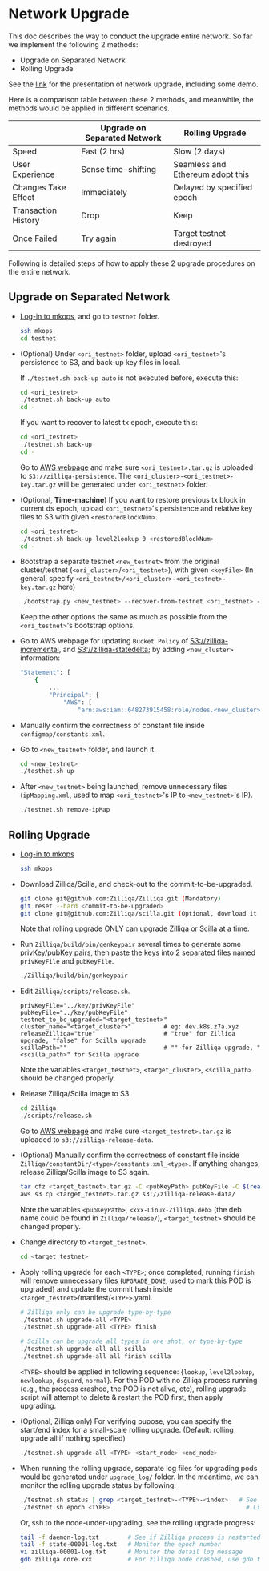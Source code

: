 # Network Upgrade

This doc describes the way to conduct the upgrade entire network. So far we implement the following 2 methods:

- Upgrade on Separated Network
- Rolling Upgrade

See the [link](https://drive.google.com/drive/u/1/folders/1r6xz0zhj-QJr_EEVgKPcYeHw125Dp3Rh) for the presentation of network upgrade, including some demo.

Here is a comparison table between these 2 methods, and meanwhile, the methods would be applied in different scenarios.

|                   |Upgrade on Separated Network|Rolling Upgrade           |
|-------------------|----------------------------|--------------------------|
|Speed              |Fast (2 hrs)                |Slow (2 days)             |
|User Experience    |Sense time-shifting         |Seamless and Ethereum adopt [this](https://blog.ethereum.org/2019/02/22/ethereum-constantinople-st-petersburg-upgrade-announcement/)|
|Changes Take Effect|Immediately                 |Delayed by specified epoch|
|Transaction History|Drop                        |Keep                      |
|Once Failed        |Try again                   |Target testnet destroyed  |

Following is detailed steps of how to apply these 2 upgrade procedures on the entire network.

## Upgrade on Separated Network

- [Log-in to mkops](https://docs.google.com/document/d/1SMnflWGmGQGc3qJOOlGtq-85eBYuyQUg1fjkZlcSIKo/edit), and go to `testnet` folder.

  ```bash
  ssh mkops
  cd testnet
  ```

- (Optional) Under `<ori_testnet>` folder, upload `<ori_testnet>`'s persistence to S3, and back-up key files in local.

  If `./testnet.sh back-up auto` is not executed before, execute this:
  ```bash
  cd <ori_testnet>
  ./testnet.sh back-up auto
  cd -
  ```

  If you want to recover to latest tx epoch, execute this:
  ```bash
  cd <ori_testnet>
  ./testnet.sh back-up
  cd -
  ```

  Go to [AWS webpage](https://s3.console.aws.amazon.com/s3/buckets/zilliqa-persistence/?region=ap-southeast-1&tab=overview) and make sure `<ori_testnet>.tar.gz` is uploaded to `S3://zilliqa-persistence`.
  The `<ori_cluster>-<ori_testnet>-key.tar.gz` will be generated under `<ori_testnet>` folder.

- (Optional, **Time-machine**) If you want to restore previous tx block in current ds epoch, upload `<ori_testnet>`'s persistence and relative key files to S3 with given `<restoredBlockNum>`.

  ```bash
  cd <ori_testnet>
  ./testnet.sh back-up level2lookup 0 <restoredBlockNum>
  cd -
  ```

- Bootstrap a separate testnet `<new_testnet>` from the original cluster/testnet (`<ori_cluster>`/`<ori_testnet>`), with given `<keyFile>` (In general, specify `<ori_testnet>/<ori_cluster>-<ori_testnet>-key.tar.gz` here)

  ```bash
  ./bootstrap.py <new_testnet> --recover-from-testnet <ori_testnet> --recover-from-cluster <ori_cluster> --key-files <keyFile> -c <commit> -t <tag>...
  ```

  Keep the other options the same as much as possible from the `<ori_testnet>`'s bootstrap options.

- Go to AWS webpage for updating `Bucket Policy` of [S3://zilliqa-incremental](https://s3.console.aws.amazon.com/s3/buckets/zilliqa-incremental/?region=ap-southeast-1&tab=permissions), and [S3://zilliqa-statedelta](https://s3.console.aws.amazon.com/s3/buckets/zilliqa-statedelta/?region=ap-southeast-1&tab=permissions); by adding `<new_cluster>` information:

    ```bash
    "Statement": [
        {
            ...
            "Principal": {
                "AWS": [
                    "arn:aws:iam::648273915458:role/nodes.<new_cluster>"
    ```

- Manually confirm the correctness of constant file inside `configmap/constants.xml`.

- Go to `<new_testnet>` folder, and launch it.

  ```bash
  cd <new_testnet>
  ./testhet.sh up
  ```

- After `<new_testnet>` being launched, remove unnecessary files (`ipMapping.xml`, used to map `<ori_testnet>`'s IP to `<new_testnet>`'s IP).

  ```bash
  ./testnet.sh remove-ipMap
  ```

## Rolling Upgrade

- [Log-in to mkops](https://docs.google.com/document/d/1SMnflWGmGQGc3qJOOlGtq-85eBYuyQUg1fjkZlcSIKo/edit)

  ```bash
  ssh mkops
  ```

- Download Zilliqa/Scilla, and check-out to the commit-to-be-upgraded.

  ```bash
  git clone git@github.com:Zilliqa/Zilliqa.git (Mandatory)
  git reset --hard <commit-to-be-upgraded>
  git clone git@github.com:Zilliqa/scilla.git (Optional, download it ONLY when you want to upgrade Scilla)
  ```

  Note that rolling upgrade ONLY can upgrade Zilliqa or Scilla at a time.

- Run `Zilliqa/build/bin/genkeypair` several times to generate some privKey/pubKey pairs, then paste the keys into 2 separated files named `privKeyFile` and `pubKeyFile`.

  ```bash
  ./Zilliqa/build/bin/genkeypair
  ```

- Edit `Zilliqa/scripts/release.sh`.

  ```console
  privKeyFile="../key/privKeyFile"
  pubKeyFile="../key/pubKeyFile"
  testnet_to_be_upgraded="<target_testnet>"
  cluster_name="<target_cluster>"         # eg: dev.k8s.z7a.xyz
  releaseZilliqa="true"                   # "true" for Zilliqa upgrade, "false" for Scilla upgrade
  scillaPath=""                           # "" for Zilliqa upgrade, "<scilla_path>" for Scilla upgrade
  ```

  Note the variables `<target_testnet>`, `<target_cluster>`, `<scilla_path>` should be changed properly.

- Release Zilliqa/Scilla image to S3.

  ```bash
  cd Zilliqa
  ./scripts/release.sh
  ```

  Go to [AWS webpage](https://s3.console.aws.amazon.com/s3/buckets/zilliqa-release-data/?region=ap-southeast-1&tab=overview) and make sure `<target_testnet>.tar.gz` is uploaded to `s3://zilliqa-release-data`.

- (Optional) Manually confirm the correctness of constant file inside `Zilliqa/constantDir/<type>/constants.xml_<type>`. If anything changes, release Zilliqa/Scilla image to S3 again.

  ```bash
  tar cfz <target_testnet>.tar.gz -C <pubKeyPath> pubKeyFile -C $(realpath ./scripts) miner_info.py -C $(realpath release) VERSION -C $(realpath constantsDir) constants.xml -C $(realpath constantsDir/l) constants.xml_lookup -C $(realpath release) <xxx-Linux-Zilliqa.deb> -C $(realpath constantsDir/l2) constants.xml_level2lookup -C $(realpath constantsDir/n) constants.xml_newlookup
  aws s3 cp <target_testnet>.tar.gz s3://zilliqa-release-data/
  ```

  Note the variables `<pubKeyPath>`, `<xxx-Linux-Zilliqa.deb>` (the deb name could be found in `Zilliqa/release/`), `<target_testnet>` should be changed properly.

- Change directory to `<target_testnet>`.

  ```bash
  cd <target_testnet>
  ```

- Apply rolling upgrade for each `<TYPE>`; once completed, running `finish` will remove unnecessary files (`UPGRADE_DONE`, used to mark this POD is upgraded) and update the commit hash inside `<target_testnet>`/manifest/`<TYPE>`.yaml.

  ```bash
  # Zilliqa only can be upgrade type-by-type
  ./testnet.sh upgrade-all <TYPE>
  ./testnet.sh upgrade-all <TYPE> finish

  # Scilla can be upgrade all types in one shot, or type-by-type
  ./testnet.sh upgrade-all all scilla
  ./testnet.sh upgrade-all all finish scilla
  ```

  `<TYPE>` should be applied in following sequence: {`lookup`, `level2lookup`, `newlookup`, `dsguard`, `normal`}.
  For the POD with no Zilliqa process running (e.g., the process crashed, the POD is not alive, etc), rolling upgrade script will attempt to delete & restart the POD first, then apply upgrading.

- (Optional, Zilliqa only) For verifying pupose, you can specify the start/end index for a small-scale rolling upgrade. (Default: rolling upgrade all if nothing specified)

  ```bash
  ./testnet.sh upgrade-all <TYPE> <start_node> <end_node>
  ```

- When running the rolling upgrade, separate log files for upgrading pods would be generated under `upgrade_log/` folder. In the meantime, we can monitor the rolling upgrade status by following:

  ```bash
  ./testnet.sh status | grep <target_testnet>-<TYPE>-<index>   # See if this POD is alive
  ./testnet.sh epoch <TYPE>                                      # List the epoch number of every <TYPE> nodes
  ```

  Or, ssh to the node-under-upgrading, see the rolling upgrade progress:

  ```bash
  tail -f daemon-log.txt        # See if Zilliqa process is restarted successfully
  tail -f state-00001-log.txt   # Monitor the epoch number
  vi zilliqa-00001-log.txt      # Monitor the detail log message
  gdb zilliqa core.xxx          # For zilliqa node crashed, use gdb to debug
  ```
